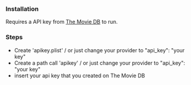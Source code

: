 
### Installation

Requires a API key from [The Movie DB](https://www.themoviedb.org/settings/api) to run.

### Steps

 - Create 'apikey.plist' / or just change your provider to "api_key": "your key"
 - Create a path call 'apikey' / or just change your provider to "api_key": "your key"
 - insert your api key that you created on The Movie DB